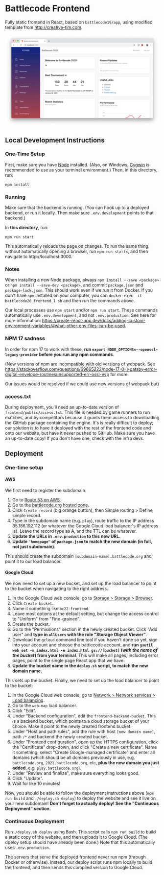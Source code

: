 # Battlecode Frontend

Fully static frontend in React, based on `battlecode19/app`, using modified template from http://creative-tim.com.

![](screenshot.png)

## Local Development Instructions

### One-Time Setup

First, make sure you have [Node](https://nodejs.org/en/download/) installed. (Also, on Windows, [Cygwin](https://www.cygwin.com/) is recommended to use as your terminal environment.) Then, in this directory, run:

```
npm install
```

### Running

Make sure that the backend is running. (You can hook up to a deployed backend, or run it locally. Then make sure `.env.development` points to that backend.)

In **this directory**, run:

```
npm run start
```

This automatically reloads the page on changes. To run the same thing without automatically opening a browser, run `npm run startx`, and then navigate to http://localhost:3000.

### Notes

When installing a new Node package, always `npm install --save <package>` or `npm install --save-dev <package>`, and commit `package.json` and `package-lock.json`. This should work even if we run it from Docker. If you don't have `npm` installed on your computer, you can `docker exec -it battlecode20_frontend_1 sh` and then run the commands above.

Our local processes use `npm start` and/or `npm run start`. These commands automatically use `.env.development`, and not `.env.production`. See here for more information: https://create-react-app.dev/docs/adding-custom-environment-variables/#what-other-env-files-can-be-used.

### NPM 17 sadness

In order for npm 17 to work with these, **run `export NODE_OPTIONS=--openssl-legacy-provider` before you run any npm commands**.

(New versions of npm are incompatible with old versions of webpack. See https://stackoverflow.com/questions/69665222/node-17-0-1-gatsby-error-digital-envelope-routinesunsupported-err-ossl-evp for more.

Our issues would be resolved if we could use new versions of webpack but)

### access.txt

During deployment, you'll need an up-to-date version of `frontend/public/access.txt`. This file is needed by game runners to run matches, and by competitors because it grants them access to downloading the GitHub package containing the engine. It's is really difficult to deploy; our solution is to have it deployed with the rest of the frontend code and onto our website, but have it never pushed to GitHub. Make sure you have an up-to-date copy! If you don't have one, check with the infra devs.

## Deployment

### One-time setup

#### AWS

We first need to register the subdomain.

1. Go to [Route 53 on AWS](https://console.aws.amazon.com/route53/home?region=us-east-1#).
2. Go to the [battlecode.org hosted zone](https://console.aws.amazon.com/route53/v2/hostedzones#ListRecordSets/Z2GXL51TK1J2YK).
3. Click `Create record` (big orange button), then Simple routing > Define simple record.
4. Type in the subdomain name (e.g. `play`), route traffic to the IP address 35.186.192.112 (or whatever the Google Cloud load balancer's IP address is). Leave the record type as A, and the TTL can be whatever.
5. **Update the URLs in `.env.production` to this new URL.**
6. **Update `"homepage"` of `package.json` to match the new domain (in full, not just subdomain)**.

This should create the subdomain `[subdomain-name].battlecode.org` and point it to our load balancer.

#### Google Cloud

We now need to set up a new bucket, and set up the load balancer to point to the bucket when navigating to the right address.

1. In the Google Cloud web console, go to [Storage > Storage > Browser](https://console.cloud.google.com/storage/browser?project=battlecode18&prefix=).
2. Click `Create bucket`.
3. Name it something like `bc22-frontend`.
4. Leave most options at the default setting, but change the access control to "Uniform" from "Fine-grained".
5. Create the bucket.
6. Go to the "Permissions" section in the newly created bucket. Click "Add user" and **type in `allUsers` with the role "Storage Object Viewer"**.
7. Download the `gcloud` command line tool if you haven't done so yet, sign into your account and choose the battlecode account, and **run `gsutil web set -m index.html -e index.html gs://[bucket]` (_with the name of the bucket_) from your terminal**. This will make all pages, including error pages, point to the single page React app that we have.
8. **Update the bucket name in the `deploy.sh` script, to match the new domain name.**

This sets up the bucket. Finally, we need to set up the load balancer to point to the bucket:

1. In the Google Cloud web console, go to [Network > Network services > Load balancing](https://console.cloud.google.com/net-services/loadbalancing/loadBalancers/list?project=battlecode18).
2. Go to the `web-map` load balancer.
3. Click "Edit".
4. Under "Backend configuration", edit the `frontend-backend-bucket`. This is a backend bucket, which points to a cloud storage bucket of your choice. Make it point to the newly created frontend bucket.
5. Under "Host and path rules", add the rule with host `[new domain name]`, path `/*` and backend the newly created bucket.
6. Under "Frontend configuration", open up the HTTPS configuration, click the "Certificate" drop-down, and click "Create a new certificate". Name it something, select "Create Google-managed certificate" and enter all domains (which should be all domains previously in use, e.g. `battlecode.org`, `2021.battlecode.org`, etc, **plus the new domain you just added**, e.g. `play.battlecode.org`).
7. Under "Review and finalize", make sure everything looks good.
8. Click "Update".
9. Wait for like 10 minutes!

Now, you should be able to follow the deployment instructions above (`npm run build` and `./deploy.sh deploy`) to deploy the website and see it live on your new subdomain! **Don't forget to actually deploy! See the "Continuous Deployment" section.**

### Continuous Deployment

Run`./deploy.sh deploy` using Bash. This script calls `npm run build` to build a static copy of the website, and then uploads it to Google Cloud. (The dpeloy setup should have already been done.) Note that this automatically uses `.env.production`.

The servers that serve the deployed frontend never run npm (through Docker or otherwise). Instead, our deploy script runs npm locally to build the frontend, and then sends this compiled version to Google Cloud.
